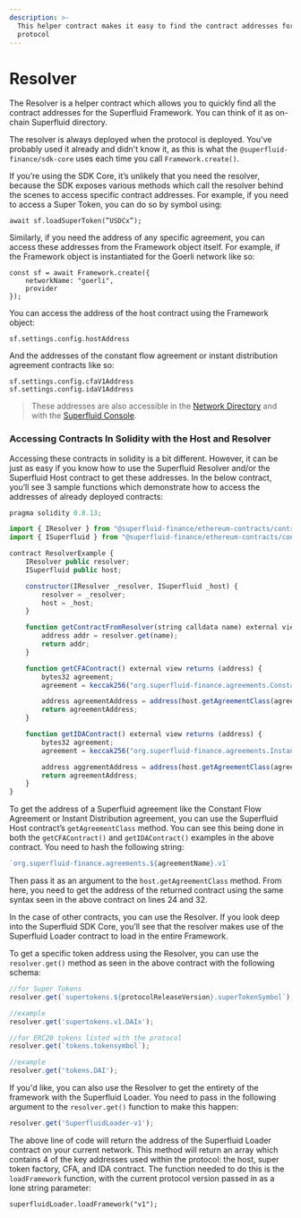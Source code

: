 ```yaml
---
description: >-
  This helper contract makes it easy to find the contract addresses for the
  protocol
---
```


# Resolver

The Resolver is a helper contract which allows you to quickly find all the contract addresses for the Superfluid Framework. You can think of it as on-chain Superfluid directory.

The resolver is always deployed when the protocol is deployed. You've probably used it already and didn't know it, as this is what the `@superfluid-finance/sdk-core` uses each time you call `Framework.create()`.

If you’re using the SDK Core, it’s unlikely that you need the resolver, because the SDK exposes various methods which call the resolver behind the scenes to access specific contract addresses. For example, if you need to access a Super Token, you can do so by symbol using:

`await sf.loadSuperToken(”USDCx”);`

Similarly, if you need the address of any specific agreement, you can access these addresses from the Framework object itself. For example, if the Framework object is instantiated for the Goerli network like so:

```
const sf = await Framework.create({
    networkName: "goerli",
    provider
});
```

You can access the address of the host contract using the Framework object:

`sf.settings.config.hostAddress`

And the addresses of the constant flow agreement or instant distribution agreement contracts like so:

```
sf.settings.config.cfaV1Address
sf.settings.config.idaV1Address
```

> These addresses are also accessible in the [Network Directory](../networks.md) and with the [Superfluid Console](https://console.superfluid.finance/protocol).

### Accessing Contracts In Solidity with the Host and Resolver

Accessing these contracts in solidity is a bit different. However, it can be just as easy if you know how to use the Superfluid Resolver and/or the Superfluid Host contract to get these addresses. In the below contract, you’ll see 3 sample functions which demonstrate how to access the addresses of already deployed contracts:

```jsx
pragma solidity 0.8.13;

import { IResolver } from "@superfluid-finance/ethereum-contracts/contracts/interfaces/utils/IResolver.sol";
import { ISuperfluid } from "@superfluid-finance/ethereum-contracts/contracts/interfaces/superfluid/ISuperfluid.sol";

contract ResolverExample {
    IResolver public resolver;
    ISuperfluid public host;

    constructor(IResolver _resolver, ISuperfluid _host) {
        resolver = _resolver;
        host = _host;
    }

    function getContractFromResolver(string calldata name) external view returns (address) {
        address addr = resolver.get(name);
        return addr;
    }

    function getCFAContract() external view returns (address) {
        bytes32 agreement;
        agreement = keccak256("org.superfluid-finance.agreements.ConstantFlowAgreement.v1");

        address agreementAddress = address(host.getAgreementClass(agreement));
        return agreementAddress;
    }

    function getIDAContract() external view returns (address) {
        bytes32 agreement;
        agreement = keccak256("org.superfluid-finance.agreements.InstantDistributionAgreement.v1");

        address aggrementAddress = address(host.getAgreementClass(agreement));
        return agreementAddress;
    }
}
```

To get the address of a Superfluid agreement like the Constant Flow Agreement or Instant Distribution agreement, you can use the Superfluid Host contract’s `getAgreementClass` method. You can see this being done in both the `getCFAContract()` and `getIDAContract()` examples in the above contract. You need to hash the following string:

```jsx
`org.superfluid-finance.agreements.${agreementName}.v1`
```

Then pass it as an argument to the `host.getAgreementClass` method. From here, you need to get the address of the returned contract using the same syntax seen in the above contract on lines 24 and 32.

In the case of other contracts, you can use the Resolver. If you look deep into the Superfluid SDK Core, you’ll see that the resolver makes use of the Superfluid Loader contract to load in the entire Framework.

To get a specific token address using the Resolver, you can use the `resolver.get()` method as seen in the above contract with the following schema:

```jsx
//for Super Tokens
resolver.get(`supertokens.${protocolReleaseVersion}.superTokenSymbol`);

//example
resolver.get('supertokens.v1.DAIx');
```

```jsx
//for ERC20 tokens listed with the protocol
resolver.get(`tokens.tokensymbol`);

//example
resolver.get('tokens.DAI');
```

If you'd like, you can also use the Resolver to get the entirety of the framework with the Superfluid Loader. You need to pass in the following argument to the `resolver.get()` function to make this happen:

```jsx
resolver.get('SuperfluidLoader-v1');
```

The above line of code will return the address of the Superfluid Loader contract on your current network. This method will return an array which contains 4 of the key addresses used within the protocol: the host, super token factory, CFA, and IDA contract. The function needed to do this is the `loadFramework` function, with the current protocol version passed in as a lone string parameter:

```
superfluidLoader.loadFramework("v1");
```
